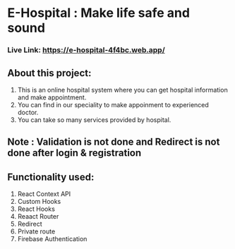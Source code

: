# E-Hospital : Make life safe and sound 
### Live Link: https://e-hospital-4f4bc.web.app/

## About this project:
1. This is an online hospital system where you can get hospital information and make appointment. 
2. You can find in our speciality to make appoinment to experienced doctor. 
3. You can take so many services provided by hospital.

## Note : Validation is not done and Redirect is not done after login & registration 

## Functionality used: 
1. React Context API
2. Custom Hooks
3. React Hooks
4. Reaact Router
5. Redirect
6. Private route
7. Firebase Authentication 
